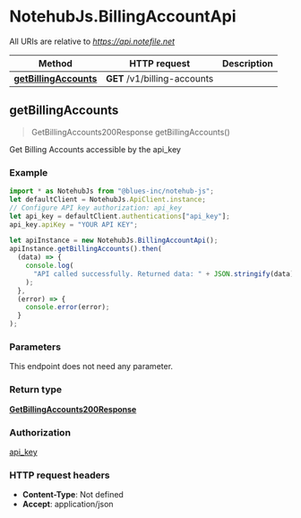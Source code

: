 # NotehubJs.BillingAccountApi

All URIs are relative to *https://api.notefile.net*

| Method                                                            | HTTP request                 | Description |
| ----------------------------------------------------------------- | ---------------------------- | ----------- |
| [**getBillingAccounts**](BillingAccountApi.md#getBillingAccounts) | **GET** /v1/billing-accounts |

## getBillingAccounts

> GetBillingAccounts200Response getBillingAccounts()

Get Billing Accounts accessible by the api_key

### Example

```javascript
import * as NotehubJs from "@blues-inc/notehub-js";
let defaultClient = NotehubJs.ApiClient.instance;
// Configure API key authorization: api_key
let api_key = defaultClient.authentications["api_key"];
api_key.apiKey = "YOUR API KEY";

let apiInstance = new NotehubJs.BillingAccountApi();
apiInstance.getBillingAccounts().then(
  (data) => {
    console.log(
      "API called successfully. Returned data: " + JSON.stringify(data)
    );
  },
  (error) => {
    console.error(error);
  }
);
```

### Parameters

This endpoint does not need any parameter.

### Return type

[**GetBillingAccounts200Response**](GetBillingAccounts200Response.md)

### Authorization

[api_key](../README.md#api_key)

### HTTP request headers

- **Content-Type**: Not defined
- **Accept**: application/json
